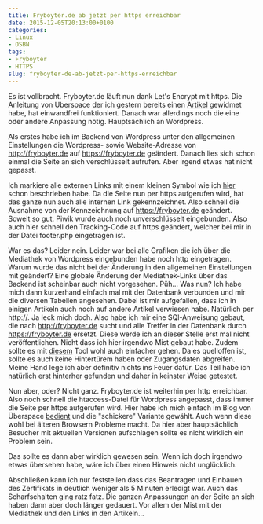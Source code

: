 ```yaml
---
title: Fryboyter.de ab jetzt per https erreichbar
date: 2015-12-05T20:13:00+0100
categories:
- Linux
- OSBN
tags:
- Fryboyter
- HTTPS
slug: fryboyter-de-ab-jetzt-per-https-erreichbar
---
```

Es ist vollbracht. Fryboyter.de läuft nun dank Let's Encrypt mit https. Die Anleitung von Uberspace der ich gestern bereits einen [Artikel](/offizielles-vorgehen-bei-uberspace-mit-lets-encrypt/) gewidmet habe, hat einwandfrei funktioniert. Danach war allerdings noch die eine oder andere Anpassung nötig. Hauptsächlich an Wordpress.

Als erstes habe ich im Backend von Wordpress unter den allgemeinen Einstellungen die Wordpress- sowie Website-Adresse von http://fryboyter.de auf https://fryboyter.de geändert. Danach lies sich schon einmal die Seite an sich verschlüsselt aufrufen. Aber irgend etwas hat nicht gepasst.

Ich markiere alle externen Links mit einem kleinen Symbol wie ich [hier](/externe-links-kennzeichnen/) schon beschrieben habe. Da die Seite nun per https aufgerufen wird, hat das ganze nun auch alle internen Link gekennzeichnet. Also schnell die Ausnahme von der Kennzeichnung auf https://fryboyter.de geändert. Soweit so gut. Piwik wurde auch noch unverschlüsselt eingebunden. Also auch hier schnell den Tracking-Code auf https geändert, welcher bei mir in der Datei footer.php eingetragen ist.

War es das? Leider nein. Leider war bei alle Grafiken die ich über die Mediathek von Wordpress eingebunden habe noch http eingetragen. Warum wurde das nicht bei der Änderung in den allgemeinen Einstellungen mit geändert? Eine globale Änderung der Mediathek-Links über das Backend ist scheinbar auch nicht vorgesehen. Püh... Was nun? Ich habe mich dann kurzerhand einfach mal mit der Datenbank verbunden und mir die diversen Tabellen angesehen. Dabei ist mir aufgefallen, dass ich in einigen Artikeln auch noch auf andere Artikel verwiesen habe. Natürlich per http://. Ja leck mich doch. Also habe ich mir eine SQl-Anweisung gebaut, die nach http://fryboyter.de sucht und alle Treffer in der Datenbank durch https://fryboyter.de ersetzt. Diese werde ich an dieser Stelle erst mal nicht veröffentlichen. Nicht dass ich hier irgendwo Mist gebaut habe. Zudem sollte es mit [diesem](https://github.com/interconnectit/Search-Replace-DB) Tool wohl auch einfacher gehen. Da es quelloffen ist, sollte es auch keine Hintertürem haben oder Zugangsdaten abgreifen. Meine Hand lege ich aber definitiv nichts ins Feuer dafür. Das Teil habe ich natürlich erst hinterher gefunden und daher in keinster Weise getestet.

Nun aber, oder? Nicht ganz. Fryboyter.de ist weiterhin per http erreichbar. Also noch schnell die htaccess-Datei für Wordpress angepasst, dass immer die Seite per https aufgerufen wird. Hier habe ich mich einfach im Blog von Überspace [bedient](https://wiki.uberspace.de/webserver:htaccess#https_erzwingen) und die "schickere" Variante gewählt. Auch wenn diese wohl bei älteren Browsern Probleme macht. Da hier aber hauptsächlich Besucher mit aktuellen Versionen aufschlagen sollte es nicht wirklich ein Problem sein.

Das sollte es dann aber wirklich gewesen sein. Wenn ich doch irgendwo etwas übersehen habe, wäre ich über einen Hinweis nicht unglücklich.

Abschließen kann ich nur feststellen dass das Beantragen und Einbauen des Zertifikats in deutlich weniger als 5 Minuten erledigt war. Auch das Scharfschalten ging ratz fatz. Die ganzen Anpassungen an der Seite an sich haben dann aber doch länger gedauert. Vor allem der Mist mit der Mediathek und den Links in den Artikeln...
